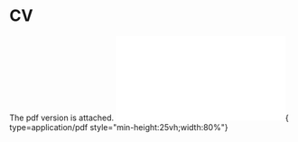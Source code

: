 # CV

The pdf version is attached. 
![Alt text](<CV-2.pdf>){ type=application/pdf style="min-height:25vh;width:80%"}